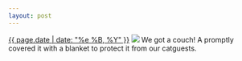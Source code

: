 ```yaml
---
layout: post
---
```


<p>
  <time><a href="/449">{{ page.date | date: "%e %B, %Y" }}</a></time>
  <a href="/449"><img src="{{ site.assets_url }}/449.jpg"/></a>
  <span>We got a couch! A promptly covered it with a blanket to protect it from our catguests.</span>
</p>
